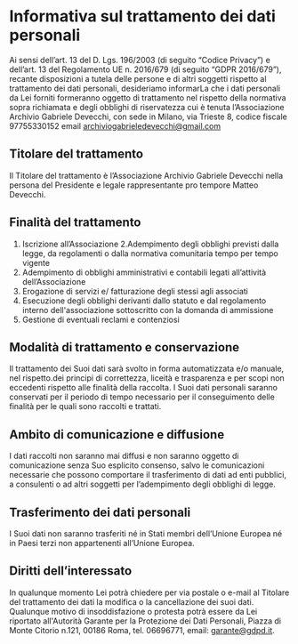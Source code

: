 # Informativa sul trattamento dei dati personali

Ai sensi dell’art. 13 del D. Lgs. 196/2003 (di seguito “Codice Privacy”) e dell’art. 13 del Regolamento UE n. 2016/679 (di seguito “GDPR 2016/679”), recante disposizioni a tutela delle persone e di altri soggetti rispetto al trattamento dei dati personali, desideriamo informarLa che i dati personali da Lei forniti formeranno oggetto di trattamento nel rispetto della normativa sopra richiamata e degli obblighi di riservatezza cui è tenuta l’Associazione Archivio Gabriele Devecchi, con sede in Milano, via Trieste 8, codice fiscale 97755330152 email archiviogabrieledevecchi@gmail.com
 
## Titolare del trattamento
Il Titolare del trattamento è l’Associazione Archivio Gabriele Devecchi nella persona del Presidente e legale rappresentante pro tempore Matteo Devecchi.
 
## Finalità del trattamento
1. Iscrizione all’Associazione
2.Adempimento degli obblighi previsti dalla legge, da regolamenti o dalla normativa comunitaria tempo per tempo vigente
3. Adempimento di obblighi amministrativi e contabili legati all’attività dell’Associazione
4. Erogazione di servizi e/ fatturazione degli stessi agli associati
5. Esecuzione degli obblighi derivanti dallo statuto e dal regolamento interno dell'associazione sottoscritto con la domanda di ammissione
6. Gestione di eventuali reclami e contenziosi

 
## Modalità di trattamento e conservazione
Il trattamento dei Suoi dati sarà svolto in forma automatizzata e/o manuale, nel rispetto.dei principi di correttezza, liceità e trasparenza e per scopi non eccedenti rispetto alle finalità della raccolta. I Suoi dati personali saranno conservati per il periodo di tempo necessario per il conseguimento delle finalità per le quali sono raccolti e trattati.
 
## Ambito di comunicazione e diffusione
I dati raccolti non saranno mai diffusi e non saranno oggetto di comunicazione senza Suo esplicito consenso, salvo le comunicazioni necessarie che possono comportare il trasferimento di dati ad enti pubblici, a consulenti o ad altri soggetti per l’adempimento degli obblighi di legge.
 
## Trasferimento dei dati personali
I Suoi dati non saranno trasferiti né in Stati membri dell’Unione Europea né in Paesi terzi non appartenenti all’Unione Europea.
 
## Diritti dell’interessato
In qualunque momento Lei potrà chiedere per via postale o e-mail al Titolare del trattamento dei dati la modifica o la cancellazione dei suoi dati. Qualunque motivo di insoddisfazione o protesta potrà essere da Lei riportato all'Autorità Garante per la Protezione dei Dati Personali, Piazza di Monte Citorio n.121, 00186 Roma, tel. 06696771, email: garante@gdpd.it.
